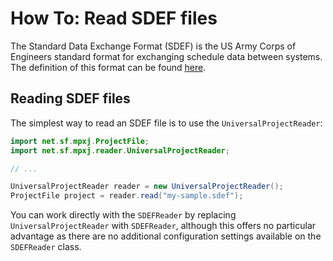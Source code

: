 # How To: Read SDEF files
The Standard Data Exchange Format (SDEF) is the US Army Corps of Engineers
standard format for exchanging schedule data between systems. The definition of
this format can be found 
[here](https://www.publications.usace.army.mil/Portals/76/Publications/EngineerRegulations/ER_1-1-11.pdf).

## Reading SDEF files
The simplest way to read an SDEF file is to use the `UniversalProjectReader`:

```java
import net.sf.mpxj.ProjectFile;
import net.sf.mpxj.reader.UniversalProjectReader;

// ...

UniversalProjectReader reader = new UniversalProjectReader();
ProjectFile project = reader.read("my-sample.sdef");
```

You can work directly with the `SDEFReader` by replacing
`UniversalProjectReader` with `SDEFReader`, although this offers no particular
advantage as there are no additional configuration settings available on the
`SDEFReader` class.
